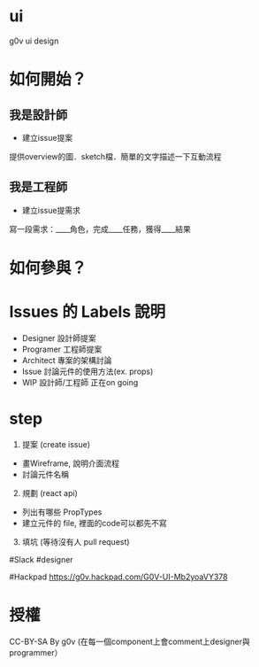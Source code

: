 # ui
g0v ui design

# 如何開始？

## 我是設計師

 - 建立issue提案

 提供overview的圖．sketch檔．簡單的文字描述一下互動流程

## 我是工程師

 - 建立issue提需求
 
 寫一段需求：____角色，完成____任務，獲得____結果

# 如何參與？

# Issues 的 Labels 說明

- Designer 設計師提案
- Programer 工程師提案
- Architect 專案的架構討論
- Issue 討論元件的使用方法(ex. props)
- WIP 設計師/工程師 正在on going

# step
1. 提案 (create issue)

  - 畫Wireframe, 說明介面流程
  - 討論元件名稱

2. 規劃 (react api)

  - 列出有哪些 PropTypes
  - 建立元件的 file, 裡面的code可以都先不寫

3. 填坑 (等待沒有人 pull request)


#Slack
\#designer

#Hackpad
https://g0v.hackpad.com/G0V-UI-Mb2yoaVY378

# 授權
CC-BY-SA
By g0v (在每一個component上會comment上designer與programmer）
